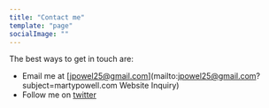 ```yaml
---
title: "Contact me"
template: "page"
socialImage: ""
---
```


The best ways to get in touch are:

- Email me at [jpowel25@gmail.com](mailto:jpowel25@gmail.com?subject=martypowell.com Website Inquiry)
- Follow me on [twitter](https://twitter.com/martypowell)
